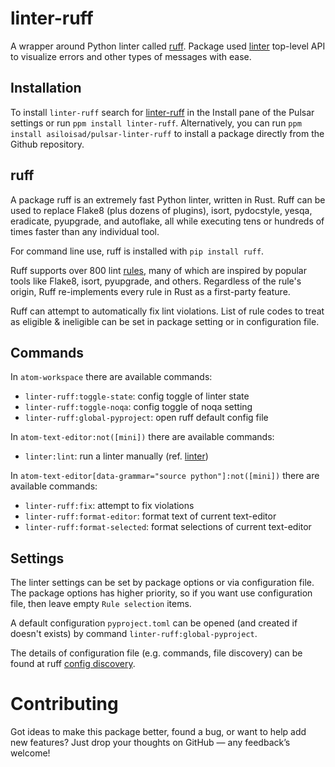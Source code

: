 # linter-ruff

A wrapper around Python linter called [ruff](https://github.com/astral-sh/ruff). Package used [linter](https://github.com/steelbrain/linter) top-level API to visualize errors and other types of messages with ease.

## Installation

To install `linter-ruff` search for [linter-ruff](https://web.pulsar-edit.dev/packages/linter-ruff) in the Install pane of the Pulsar settings or run `ppm install linter-ruff`. Alternatively, you can run `ppm install asiloisad/pulsar-linter-ruff` to install a package directly from the Github repository.

## ruff

A package ruff is an extremely fast Python linter, written in Rust. Ruff can be used to replace Flake8 (plus dozens of plugins), isort, pydocstyle, yesqa, eradicate, pyupgrade, and autoflake, all while executing tens or hundreds of times faster than any individual tool.

For command line use, ruff is installed with `pip install ruff`.

Ruff supports over 800 lint [rules](https://docs.astral.sh/ruff/rules/), many of which are inspired by popular tools like Flake8, isort, pyupgrade, and others. Regardless of the rule's origin, Ruff re-implements every rule in Rust as a first-party feature.

Ruff can attempt to automatically fix lint violations. List of rule codes to treat as eligible & ineligible can be set in package setting or in configuration file.

## Commands

In `atom-workspace` there are available commands:

- `linter-ruff:toggle-state`: config toggle of linter state
- `linter-ruff:toggle-noqa`: config toggle of noqa setting
- `linter-ruff:global-pyproject`: open ruff default config file

In `atom-text-editor:not([mini])` there are available commands:

- `linter:lint`: run a linter manually (ref. [linter](https://github.com/steelbrain/linter))

In `atom-text-editor[data-grammar="source python"]:not([mini])` there are available commands:

- `linter-ruff:fix`: attempt to fix violations
- `linter-ruff:format-editor`: format text of current text-editor
- `linter-ruff:format-selected`: format selections of current text-editor

## Settings

The linter settings can be set by package options or via configuration file. The package options has higher priority, so if you want use configuration file, then leave empty `Rule selection` items.

A default configuration `pyproject.toml` can be opened (and created if doesn't exists) by command `linter-ruff:global-pyproject`.

The details of configuration file (e.g. commands, file discovery) can be found at ruff [config discovery](https://docs.astral.sh/ruff/configuration/#config-file-discovery).

# Contributing

Got ideas to make this package better, found a bug, or want to help add new features? Just drop your thoughts on GitHub — any feedback’s welcome!
